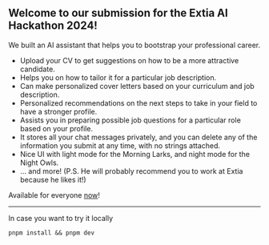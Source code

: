 ## Welcome to our submission for the Extia AI Hackathon 2024!

We built an AI assistant that helps you to bootstrap your professional career.

- Upload your CV to get suggestions on how to be a more attractive candidate.
- Helps you on how to tailor it for a particular job description.
- Can make personalized cover letters based on your curriculum and job description.
- Personalized recommendations on the next steps to take in your field to have a stronger profile.
- Assists you in preparing possible job questions for a particular role based on your profile.
- It stores all your chat messages privately, and you can delete any of the information you submit at any time, with no strings attached.
- Nice UI with light mode for the Morning Larks, and night mode for the Night Owls.
- ... and more! (P.S. He will probably recommend you to work at Extia because he likes it!)

Available for everyone [now](https://extia-chat.vercel.app/)! 

---

In case you want to try it locally

`
pnpm install && pnpm dev
`
